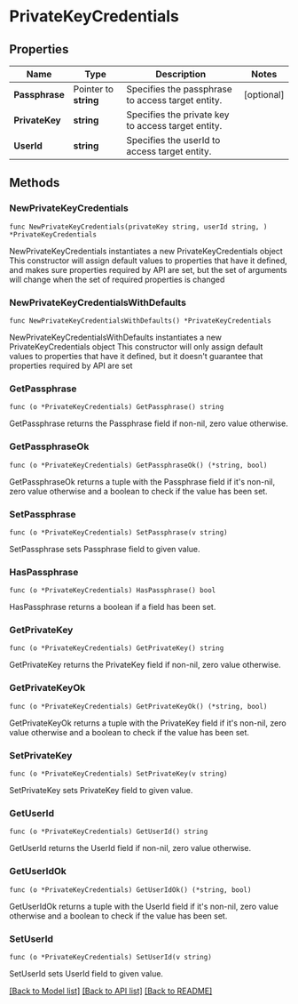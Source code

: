 # PrivateKeyCredentials

## Properties

Name | Type | Description | Notes
------------ | ------------- | ------------- | -------------
**Passphrase** | Pointer to **string** | Specifies the passphrase to access target entity. | [optional] 
**PrivateKey** | **string** | Specifies the private key to access target entity. | 
**UserId** | **string** | Specifies the userId to access target entity. | 

## Methods

### NewPrivateKeyCredentials

`func NewPrivateKeyCredentials(privateKey string, userId string, ) *PrivateKeyCredentials`

NewPrivateKeyCredentials instantiates a new PrivateKeyCredentials object
This constructor will assign default values to properties that have it defined,
and makes sure properties required by API are set, but the set of arguments
will change when the set of required properties is changed

### NewPrivateKeyCredentialsWithDefaults

`func NewPrivateKeyCredentialsWithDefaults() *PrivateKeyCredentials`

NewPrivateKeyCredentialsWithDefaults instantiates a new PrivateKeyCredentials object
This constructor will only assign default values to properties that have it defined,
but it doesn't guarantee that properties required by API are set

### GetPassphrase

`func (o *PrivateKeyCredentials) GetPassphrase() string`

GetPassphrase returns the Passphrase field if non-nil, zero value otherwise.

### GetPassphraseOk

`func (o *PrivateKeyCredentials) GetPassphraseOk() (*string, bool)`

GetPassphraseOk returns a tuple with the Passphrase field if it's non-nil, zero value otherwise
and a boolean to check if the value has been set.

### SetPassphrase

`func (o *PrivateKeyCredentials) SetPassphrase(v string)`

SetPassphrase sets Passphrase field to given value.

### HasPassphrase

`func (o *PrivateKeyCredentials) HasPassphrase() bool`

HasPassphrase returns a boolean if a field has been set.

### GetPrivateKey

`func (o *PrivateKeyCredentials) GetPrivateKey() string`

GetPrivateKey returns the PrivateKey field if non-nil, zero value otherwise.

### GetPrivateKeyOk

`func (o *PrivateKeyCredentials) GetPrivateKeyOk() (*string, bool)`

GetPrivateKeyOk returns a tuple with the PrivateKey field if it's non-nil, zero value otherwise
and a boolean to check if the value has been set.

### SetPrivateKey

`func (o *PrivateKeyCredentials) SetPrivateKey(v string)`

SetPrivateKey sets PrivateKey field to given value.


### GetUserId

`func (o *PrivateKeyCredentials) GetUserId() string`

GetUserId returns the UserId field if non-nil, zero value otherwise.

### GetUserIdOk

`func (o *PrivateKeyCredentials) GetUserIdOk() (*string, bool)`

GetUserIdOk returns a tuple with the UserId field if it's non-nil, zero value otherwise
and a boolean to check if the value has been set.

### SetUserId

`func (o *PrivateKeyCredentials) SetUserId(v string)`

SetUserId sets UserId field to given value.



[[Back to Model list]](../README.md#documentation-for-models) [[Back to API list]](../README.md#documentation-for-api-endpoints) [[Back to README]](../README.md)



